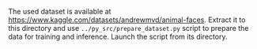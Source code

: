 The used dataset is available at https://www.kaggle.com/datasets/andrewmvd/animal-faces. Extract it to this directory and use `../py_src/prepare_dataset.py` script to prepare the data for training and inference. Launch the script from its directory.